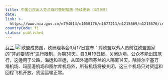 ```yaml
---
title: 中国公民出入芬兰临时管制措施-持续更新（4月9日）
date: 
link: >-
  https://www.nia.gov.cn/n794014/n1050176/n1077211/n1215569/n1215576/index.html
countryCode: fi
status: published
---
```

[芬兰 ![](../../../../../dbsource/1227208/1229561.png)](javascript:void(0))
    [](javascript:void(0))欧盟成员国，欧洲理事会3月17日宣布：对欧盟以外人员前往欧盟国家的“非必要旅行”进行限制，为期30天。自3月19日起，关闭边境，公众不能出国旅行，这适用于公路、海运和空运，从国外返回芬兰的人隔离14天。除赫尔辛基万塔机场、玛丽港机场和图尔库机场外，所有机场将被关闭，这三个机场只对货运和回程飞机开放，货运运输正常。 
